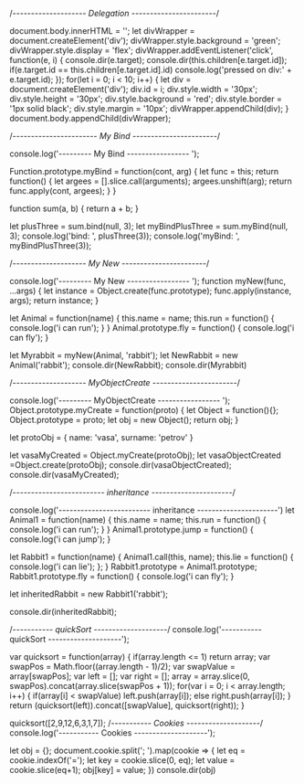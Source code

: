 /*-------------------- Delegation -----------------------*/

document.body.innerHTML = '';
let divWrapper = document.createElement('div');
divWrapper.style.background = 'green';
divWrapper.style.display = 'flex';
divWrapper.addEventListener('click', function(e, i) {
    console.dir(e.target);
    console.dir(this.children[e.target.id]);
    if(e.target.id == this.children[e.target.id].id) console.log('pressed on div:' + e.target.id);
});
for(let i = 0; i < 10; i++) {
    let div = document.createElement('div');
    div.id = i;
    div.style.width = '30px';
    div.style.height = '30px';
    div.style.background = 'red';
    div.style.border = '1px solid black';
    div.style.margin = '10px';
    divWrapper.appendChild(div);
}
document.body.appendChild(divWrapper);

/*----------------------- My Bind -----------------------*/

console.log('--------- My Bind ----------------- ');

Function.prototype.myBind = function(cont, arg) {
    let func = this;
    return function() {
        let argees = [].slice.call(arguments);
        argees.unshift(arg);
        return func.apply(cont, argees);
    }
}

function sum(a, b) {
    return a + b;
}

let plusThree = sum.bind(null, 3);
let myBindPlusThree = sum.myBind(null, 3);
console.log('bind: ', plusThree(3));
console.log('myBind: ', myBindPlusThree(3));

/*-------------------- My New -----------------------*/

console.log('--------- My New ----------------- ');
function myNew(func, ...args) {
    let instance = Object.create(func.prototype);
    func.apply(instance, args);
    return instance;
}

let Animal = function(name) {
    this.name = name;
    this.run = function() {
        console.log('i can run');
    }
}
Animal.prototype.fly = function() {
    console.log('i can fly');
}

let Myrabbit = myNew(Animal, 'rabbit');
let NewRabbit = new Animal('rabbit');
console.dir(NewRabbit);
console.dir(Myrabbit)

/*-------------------- MyObjectCreate -----------------------*/

console.log('--------- MyObjectCreate ----------------- ');
Object.prototype.myCreate = function(proto) {
    let Object = function(){};
    Object.prototype = proto;
    let obj = new Object();
    return obj;
}

let protoObj = {
    name: 'vasa',
    surname: 'petrov'
}

let vasaMyCreated = Object.myCreate(protoObj);
let vasaObjectCreated =Object.create(protoObj);
console.dir(vasaObjectCreated);
console.dir(vasaMyCreated);

/*------------------------- inheritance ----------------------*/

console.log('------------------------- inheritance ----------------------')
let Animal1 = function(name) {
    this.name = name;
    this.run = function() {
        console.log('i can run');
    }
}
Animal1.prototype.jump = function() {
    console.log('i can jump');
}

let Rabbit1 = function(name) {
    Animal1.call(this, name);
    this.lie = function() {
        console.log('i can lie');
    };
}
Rabbit1.prototype = Animal1.prototype;
Rabbit1.prototype.fly = function() {
    console.log('i can fly');
}

let inheritedRabbit = new Rabbit1('rabbit');

console.dir(inheritedRabbit);

/*----------- quickSort --------------------*/
console.log('----------- quickSort --------------------');

var quicksort = function(array) {
    if(array.length <= 1) return array;
    var swapPos = Math.floor((array.length - 1)/2);
    var swapValue = array[swapPos];
    var left = [];
    var right = [];
    array = array.slice(0, swapPos).concat(array.slice(swapPos + 1));
    for(var i = 0; i < array.length; i++) {
        if(array[i] < swapValue) left.push(array[i]);
        else right.push(array[i]);
    }
    return (quicksort(left)).concat([swapValue], quicksort(right));
}

quicksort([2,9,12,6,3,1,7]);
/*----------- Cookies --------------------*/
console.log('----------- Cookies --------------------');

let obj = {};
document.cookie.split('; ').map(cookie => {
    let eq = cookie.indexOf('=');
	let key = cookie.slice(0, eq);
	let value = cookie.slice(eq+1);
	obj[key] = value;
})
console.dir(obj)
